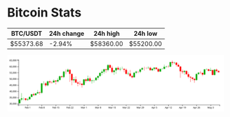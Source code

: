 # Bitcoin Stats

BTC/USDT|24h change|24h high|24h low|
|---|---|---|---|
|$55373.68|-2.94%|$58360.00|$55200.00|

<img src="./chart.svg">
